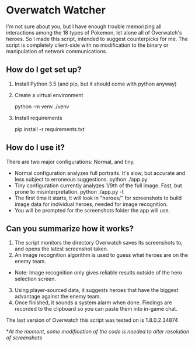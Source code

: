 # Overwatch Watcher

I'm not sure about you, but I have enough trouble memorizing all interactions
among the 18 types of Pokemon, let alone all of Overwatch's heroes. So I
made this script, intended to suggest counterpicks for me. The script is
completely client-side with no modification to the binary or manipulation
of network communications.

## How do I get set up?

1. Install Python 3.5 (and pip, but it should come with python anyway)
2. Create a virtual environment

    python -m venv ./venv

3. Install requirements

    pip install -r requirements.txt

## How do I use it?

There are two major configurations: Normal, and tiny.
* Normal configuration analyzes full portraits. It's slow, but accurate and less subject to erroneous suggestions.
    python ./app.py
* Tiny configuration currently analyzes 1/9th of the full image. Fast, but prone to misinterpretation.
    python ./app.py -t
* The first time it starts, it will look in "heroes/" for screenshots to build image data for individual heroes, needed for image recognition. 
* You will be prompted for the screenshots folder the app will use.

## Can you summarize how it works?
1. The script monitors the directory Overwatch saves its screenshots to, and opens the latest screenshot taken.
2. An image recognition algorithm is used to guess what heroes are on the enemy team.
  * Note: Image recognition only gives reliable results outside of the hero selection screen.
3. Using player-sourced data, it suggests heroes that have the biggest advantage against the enemy team.
4. Once finished, it sounds a system alarm when done. Findings are recorded to the clipboard so you can paste them into in-game chat.

The last version of Overwatch this script was tested on is 1.8.0.2.34874

**At the moment, some modification of the code is needed to alter resolution of screenshots*
